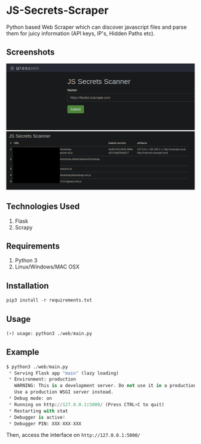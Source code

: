 # JS-Secrets-Scraper
Python based Web Scraper which can discover javascript files and parse them for juicy information (API keys, IP's, Hidden Paths etc).

## Screenshots

![](https://raw.githubusercontent.com/computer-engineer/JS-Secrets-Scraper/master/screenshots/screen1.png) 
![](https://raw.githubusercontent.com/computer-engineer/JS-Secrets-Scraper/master/screenshots/screen2.png)

## Technologies Used
1. Flask
2. Scrapy


## Requirements
1. Python 3
2. Linux/Windows/MAC OSX


## Installation 
```python
pip3 install -r requirements.txt 
```

## Usage
```python
(+) usage: python3 ./web/main.py
```

## Example
```python
$ python3 ./web/main.py                                                                                            2 ⨯
 * Serving Flask app "main" (lazy loading)
 * Environment: production
   WARNING: This is a development server. Do not use it in a production deployment.
   Use a production WSGI server instead.
 * Debug mode: on
 * Running on http://127.0.0.1:5000/ (Press CTRL+C to quit)
 * Restarting with stat
 * Debugger is active!
 * Debugger PIN: XXX-XXX-XXX
```
Then, access the interface on ``http://127.0.0.1:5000/``



